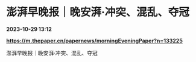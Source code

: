 # 澎湃早晚报｜晚安湃·冲突、混乱、夺冠

**2023-10-29 13:12**

**https://m.thepaper.cn/papernews/morningEveningPaper?n=133225**

澎湃早晚报｜晚安湃·冲突、混乱、夺冠